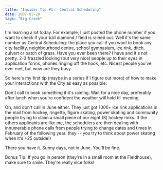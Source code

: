 ```yaml
---
title: "Insider Tip #1:  Central Scheduling"
date: 2007-05-29
tags: "Big Creek"
---
```


I'm learning a lot today. For example, I just posted the phone number if you want to check if your ball diamond / field is rained out. Well it's the same number as Central Scheduling: the place you call if you want to book any city facility, neighbourhood centre, school gymnasium, ice rink, ditch, culvert or patch of grass. Have you ever been there? I have and it's not pretty. 2-3 frazzled looking (but very nice) people up to their eyes in application forms, phones ringing off the hook, etc. Nicest people you've ever met, but wow are they busy.

So here's my first tip (maybe in a series if I figure out more) of how to make your interactions with the City as easy as possible:

Don't call to book something if it's raining. Wait for a nice day, preferably after lunch when you're confident the weather will hold till evening.

Oh, and don't call in June either. They just got 1000+ ice rink applications in the mail from hockey, ringette, figure skating, power skating and community people trying to claim a small piece of our eight (8) hockey rinks. If the others applicants are like me, the schedulers are then dealing with innumerable phone calls from people trying to change dates and times in February of the following year. (hey -- you try to think about power skating when it's +25 outside!)

There you have it. Sunny days, not in June. You'll be fine.

Bonus Tip: If you go in person (they're in a small room at the Fieldhouse), make sure to smile. They're really nice folks!
